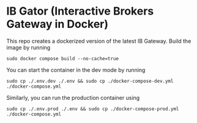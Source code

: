 # IB Gator (Interactive Brokers Gateway in Docker)

This repo creates a dockerized version of the latest IB Gateway. Build the image by running

```
sudo docker compose build --no-cache=true
```

You can start the container in the dev mode by running

```
sudo cp ./.env.dev ./.env && sudo cp ./docker-compose-dev.yml ./docker-compose.yml

```

Similarly, you can run the production container using

```
sudo cp ./.env.prod ./.env && sudo cp ./docker-compose-prod.yml ./docker-compose.yml

```
